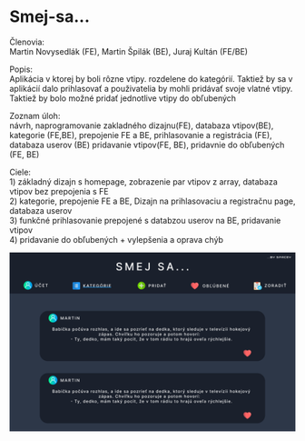 # Smej-sa...

Členovia: <br /> Martin Novysedlák (FE), Martin Špilák (BE), Juraj Kultán (FE/BE)

Popis: <br /> Aplikácia v ktorej by boli rôzne vtipy. rozdelene do kategórií. Taktiež by sa v aplikácií dalo prihlasovať a použivatelia by mohli pridávať svoje vlatné vtipy.
Taktiež by bolo možné pridať jednotlive vtipy do obľubených

Zoznam úloh: <br /> návrh, naprogramovanie zakladného dizajnu(FE), databaza vtipov(BE), kategorie (FE,BE), prepojenie FE a BE, prihlasovanie a registrácia (FE), databaza userov (BE)
pridavanie vtipov(FE, BE), pridavnie do obľubených (FE, BE)

Ciele: <br /> 1) základný dizajn s homepage, zobrazenie par vtipov z array, databaza vtipov bez prepojenia s FE <br />
       2) kategorie, prepojenie FE a BE, Dizajn na prihlasovaciu a registračnu page, databaza userov <br />
       3) funkčné prihlasovanie prepojené s databzou userov na BE, pridavanie vtipov <br />
       4) pridavanie do obľubených + vylepšenia a oprava chýb <br />

![alt text](https://github.com/MartinNovysedlak/Smej-sa.../blob/main/Navrh%202.png)
